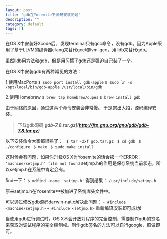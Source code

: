```yaml
---
layout: post
title: "gdb在Yosemite下源码安装问题"
description: ""
category: default
tags: []
---
```


在OS X中安装好Xcode后，发现terminal只有gcc命令，没有gdb。因为Apple采用了基于LLVM的编译器clang来替代gcc和llvm-gcc，用lldb来替代gdb。

虽然lldb用方法和gdb，但是用习惯了gdb还是强迫自己装了一个。

在OS X中安装gdb有两种常见的方法：

1.使用MacPorts
`$ sudo port install gdb-apple`
`$ sudo ln -s /opt/local/bin/gdb-apple /usr/local/bin/gdb`

2.使用Homebrew
`$ brew tap homebrew/dupes`
`$ brew install gdb`

由于网络的原因，通过这两个命令安装会非常慢。
于是祭出大招，源码编译安装。

>下载gdb源码 ***gdb-7.8.tar.gz](http://ftp.gnu.org/gnu/gdb/gdb-7.8.tar.gz)***

以下安装命令大家都很熟了：
` $ tar -zxf gdb.tar.gz`
` $ cd gdb`
` $ ./configure`
` $ make`
` $ sudo make install`

这时候会有问题，如果你升级OS X为Yosemite的话会报一个ERROR：
`'machine/setjmp.h' file not found`
setjmp.h的作用是保存系统当前状态，所以setjmp.h在系统中肯定会有。

find一下：
`$ mdfind -name 'setjmp.h'`
得到结果：
`/usr/include/setjmp.h`

原来setjmp.h在Yosemite中被加进了系统库头文件中。

可以通过修改gdb源码darwin-nat.c解决此问题：
`- #include <machine/setjmp.h>`
`+ #include <setjmp.h>`
重新编译安装即可成功!

当使用gdb进行调试时，OS X不会开放对程序的完全控制，需要制作gdb的签名来获取对调试程序的完全控制权。制作gdb签名的方法可以自行google，照做即可。

